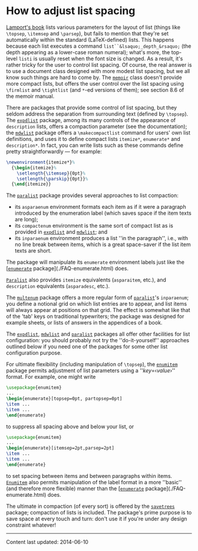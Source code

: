 # How to adjust list spacing

[Lamport's book](./FAQ-latex-books.html) lists various
parameters for the layout of list (things like `\topsep`,
`\itemsep` and `\parsep`), but fails to mention that they're set
automatically within the standard (LaTeX-defined) lists.  This
happens because each list
executes a command `list``&lsaquo;_depth_&rsaquo;` (the depth
appearing as a lower-case roman numeral); what's more, the top-level
`listi` is usually reset when the font size is changed.  As a
result, it's rather tricky for 
the user to control list spacing.  Of course, the real answer is to use
a document class designed with more modest list spacing, but we all
know such things are hard to come by.  The [`memoir`](http://ctan.org/pkg/memoir) class doesn't
provide more compact lists, but offers the user control over the list
spacing using `\firmlist` and `\tightlist` (and `*`-ed
versions of them); see section&nbsp;8.6 of the memoir manual.

There are packages that provide some control of list spacing, but they
seldom address the separation from surrounding text (defined by
`\topsep`).  The [`expdlist`](http://ctan.org/pkg/expdlist) package, among its many controls
of the appearance of `description` lists, offers a
compaction parameter (see the documentation); the [`mdwlist`](http://ctan.org/pkg/mdwlist)
package offers a `\makecompactlist` command for users' own list
definitions, and uses it to define compact lists
`itemize*`, `enumerate*` and
`description*`.  In fact, you can write lists such as
these commands define pretty straightforwardly&nbsp;&mdash; for example:
```latex
\newenvironment{itemize*}%
  {\begin{itemize}%
    \setlength{\itemsep}{0pt}%
    \setlength{\parskip}{0pt}}%
  {\end{itemize}}
```
The [`paralist`](http://ctan.org/pkg/paralist) package provides several approaches to list
compaction:
  

-  its `asparaenum` environment formats each item as if
    it were a paragraph introduced by the enumeration label (which saves
    space if the item texts are long);
-  its `compactenum` environment is the same sort of
    compact list as is provided in [`expdlist`](http://ctan.org/pkg/expdlist) and
    [`mdwlist`](http://ctan.org/pkg/mdwlist); and
-  its `inparaenum` environment produces a list ''in
    the paragraph'', i.e., with no line break between items, which is a
    great space-saver if the list item texts are short.

The package will manipulate its `enumerate` environment
labels just like the [[`enumerate`](http://ctan.org/pkg/enumerate) package](./FAQ-enumerate.html)
does.

[`Paralist`](http://ctan.org/pkg/Paralist) also provides `itemize` equivalents
(`asparaitem`, etc.), and `description`
equivalents (`asparadesc`, etc.).

The [`multenum`](http://ctan.org/pkg/multenum) package offers a more regular form of
[`paralist`](http://ctan.org/pkg/paralist)'s `inparaenum`; you define a notional
grid on which list entries are to appear, and list items will always
appear at positions on that grid.  The effect is somewhat like that of
the 'tab' keys on traditional typewriters; the package was designed
for example sheets, or lists of answers in the appendices of a book.

The [`expdlist`](http://ctan.org/pkg/expdlist), [`mdwlist`](http://ctan.org/pkg/mdwlist) and [`paralist`](http://ctan.org/pkg/paralist)
packages all offer other facilities for list configuration: you should
probably not try the ''do-it-yourself'' approaches outlined below if
you need one of the packages for some other list configuration
purpose.

For ultimate flexibility (including manipulation of `\topsep`), the
[`enumitem`](http://ctan.org/pkg/enumitem) package permits adjustment of list parameters using
a ''_key_=&lsaquo;_value_&rsaquo;'' format.
For example, one might write
```latex
\usepackage{enumitem}
...
\begin{enumerate}[topsep=0pt, partopsep=0pt]
\item ...
\item ...
\end{enumerate}
```
to suppress all spacing above and below your list, or
```latex
\usepackage{enumitem}
...
\begin{enumerate}[itemsep=2pt,parsep=2pt]
\item ...
\item ...
\end{enumerate}
```
to set spacing between items and between paragraphs within items.
[`Enumitem`](http://ctan.org/pkg/Enumitem) also permits manipulation of the label format in a
more ''basic'' (and therefore more flexible) manner than the 
[[`enumerate`](http://ctan.org/pkg/enumerate) package](./FAQ-enumerate.html) does.

The ultimate in compaction (of every sort) is offered by the
[`savetrees`](http://ctan.org/pkg/savetrees) package; compaction of lists is included.  The
package's prime purpose is to save space at every touch and turn:
don't use it if you're under any design constraint whatever!


----

Content last updated: 2014-06-10

